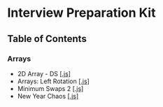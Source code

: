 # Interview Preparation Kit

## Table of Contents

### Arrays

- 2D Array - DS [[.js]](https://github.com/julienshim/HackerRank-Playground/blob/master/Interview%20Preparation%20Kit/JavaScript/Arrays/2D%20Array%20-%20DS.js)
- Arrays: Left Rotation [[.js]](https://github.com/julienshim/HackerRank-Playground/blob/master/Interview%20Preparation%20Kit/JavaScript/Arrays/Arrays:%20Left%20Rotation.js)
- Minimum Swaps 2 [[.js]](https://github.com/julienshim/HackerRank-Playground/blob/master/Interview%20Preparation%20Kit/JavaScript/Arrays/Minimum%20Swaps%202.js)
- New Year Chaos [[.js]](https://github.com/julienshim/HackerRank-Playground/blob/master/Interview%20Preparation%20Kit/JavaScript/Arrays/New%20Year%20Chaos.js)
